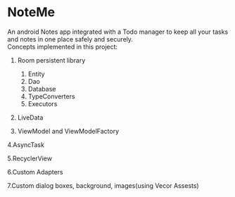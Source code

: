 # NoteMe
An android Notes app integrated with a Todo manager to keep all your tasks and notes in one place safely and securely.
</br>
Concepts implemented in this project:
</br>
1. Room persistent library
   1. Entity
   2. Dao
   3. Database
   4. TypeConverters
   5. Executors

2. LiveData

3. ViewModel and ViewModelFactory</br>

4.AsyncTask</br>

5.RecyclerView </br>

6.Custom Adapters</br>

7.Custom dialog boxes, background, images(using Vecor Assests)</br>

